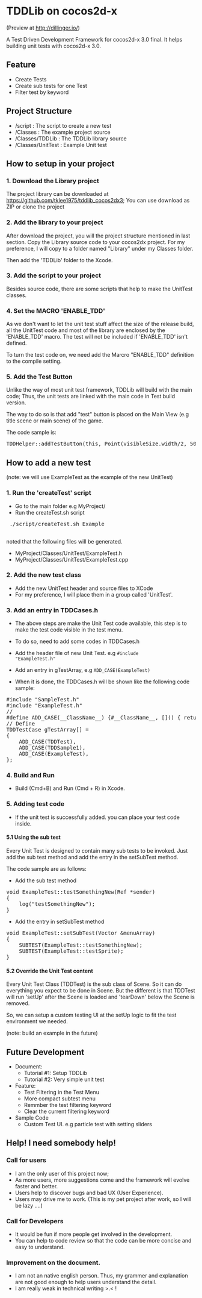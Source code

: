 TDDLib on cocos2d-x
================

(Preview at http://dillinger.io/)

A Test Driven Development Framework for cocos2d-x 3.0 final. 
It helps building unit tests with cocos2d-x 3.0.

## Feature

* Create Tests
* Create sub tests for one Test
* Filter test by keyword

## Project Structure

* /script : The script to create a new test 
* /Classes : The example project source 
* /Classes/TDDLib : The TDDLib library source
* /Classes/UnitTest : Example Unit test


## How to setup in your project

### 1. Download the Library project 

The project library can be downloaded at https://github.com/tklee1975/tddlib_cocos2dx3; You can use download as ZIP or clone the project

### 2. Add the library to your project

After download the project, you will the project structure mentioned in last section. Copy the Library source code to your cocos2dx project. For my preference, I will copy to a folder named "Library" under my Classes folder.

Then add the 'TDDLib' folder to the Xcode. 


### 3. Add the script to your project

Besides source code, there are some scripts that help to make the UnitTest classes. 

### 4. Set the MACRO 'ENABLE_TDD'

As we don't want to let the unit test stuff affect the size of the release build, all the UnitTest code and most of the library are enclosed by the 'ENABLE_TDD' macro. The test will not be included if 'ENABLE_TDD' isn't defined. 

To turn the test code on, we need add the Marcro "ENABLE_TDD" definition to the compile setting. 

### 5. Add the Test Button

Unlike the way of most unit test framework, TDDLib will build with the main code; Thus, the unit tests are linked with the main code in Test build version. 

The way to do so is that add "test" button is placed on the Main View (e.g title scene or main scene) of the game. 

The code sample is: 

<pre>
TDDHelper::addTestButton(this, Point(visibleSize.width/2, 50)); 
</pre>

## How to add a new test

(note: we will use ExampleTest as the example of the new UnitTest)

### 1. Run the 'createTest' script 

* Go to the main folder e.g MyProject/
* Run the createTest.sh script  
 <pre>
 ./script/createTest.sh Example
 </pre>
  noted that the following files will be generated.

  - MyProject/Classes/UnitTest/ExampleTest.h
  - MyProject/Classes/UnitTest/ExampleTest.cpp


### 2. Add the new test class

* Add the new UnitTest header and source files to XCode
* For my preference, I will place them in a group called 'UnitTest'.

### 3. Add an entry in TDDCases.h

* The above steps are make the Unit Test code available, this step is to make the test code visible in the test menu.
* To do so, need to add some codes in TDDCases.h

 * Add the header file of new Unit Test. e.g <code>#include "ExampleTest.h"</code>
 * Add an entry in gTestArray, e.g <code>ADD_CASE(ExampleTest)</code>
  
* When it is done, the TDDCases.h will be shown like the following code sample:

<pre>
#include "SampleTest.h"
#include "ExampleTest.h" 
// 
#define ADD_CASE(__ClassName__) {#__ClassName__, []() { return new __ClassName__(); } }
// Define
TDDTestCase gTestArray[] =
{
	ADD_CASE(TDDTest),
	ADD_CASE(TDDSample1),
	ADD_CASE(ExampleTest),
};
</pre>
 
 

### 4. Build and Run 
* Build (Cmd+B) and Run (Cmd + R) in Xcode. 


### 5. Adding test code
* If the unit test is successfully added. you can place your test code inside.

#### 5.1 Using the sub test

Every Unit Test is designed to contain many sub tests to be invoked. Just add the sub test method and add the entry in the setSubTest method. 

The code sample are as follows:

* Add the sub test method 

<pre>
void ExampleTest::testSomethingNew(Ref *sender)
{
	log("testSomethingNew");
}
</pre>

* Add the entry in setSubTest method

<pre>
void ExampleTest::setSubTest(Vector<MenuItem *> &menuArray)
{
	SUBTEST(ExampleTest::testSomethingNew);
	SUBTEST(ExampleTest::testSprite);
}
</pre>


#### 5.2 Override the Unit Test content

Every Unit Test Class (TDDTest) is the sub class of Scene. So it can do everything you expect to be done in Scene. But the different is that TDDTest will run 'setUp' after the Scene is loaded and 'tearDown' below the Scene is removed. 

So, we can setup a custom testing UI at the setUp logic to fit the test environment we needed.

(note: build an example in the future)

## Future Development
* Document:
    * Tutorial #1: Setup TDDLib
    * Tutorial #2: Very simple unit test
* Feature: 
    * Test Filtering in the Test Menu 
    * More compact subtest menu
    * Remmber the test filtering keyword
    * Clear the current filtering keyword
* Sample Code
    * Custom Test UI. e.g particle test with setting sliders

## Help! I need somebody help! 
### Call for users
* I am the only user of this project now;
* As more users, more suggestions come and the framework will evolve faster and better.
* Users help to discover bugs and bad UX (User Experience).
* Users may drive me to work. (This is my pet project after work, so I will be lazy ....) 

### Call for Developers
* It would be fun if more people get involved in the development.
* You can help to code review so that the code can be more concise and easy to understand.

### Improvement on the document. 
* I am not an native english person. Thus, my grammer and explanation are not good enough to help users understand the detail.
* I am really weak in technical writing >.< !










